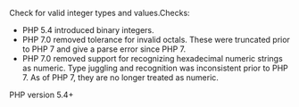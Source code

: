 Check for valid integer types and values.Checks:
- PHP 5.4 introduced binary integers.
- PHP 7.0 removed tolerance for invalid octals. These were truncated prior to PHP 7
  and give a parse error since PHP 7.
- PHP 7.0 removed support for recognizing hexadecimal numeric strings as numeric.
  Type juggling and recognition was inconsistent prior to PHP 7. As of PHP 7, they
  are no longer treated as numeric.

PHP version 5.4+